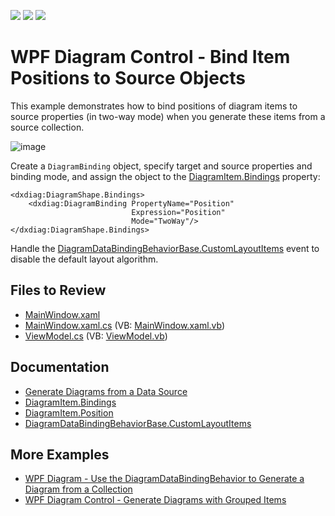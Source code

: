 <!-- default badges list -->
![](https://img.shields.io/endpoint?url=https://codecentral.devexpress.com/api/v1/VersionRange/397543311/21.1.5%2B)
[![](https://img.shields.io/badge/Open_in_DevExpress_Support_Center-FF7200?style=flat-square&logo=DevExpress&logoColor=white)](https://supportcenter.devexpress.com/ticket/details/T1022650)
[![](https://img.shields.io/badge/📖_How_to_use_DevExpress_Examples-e9f6fc?style=flat-square)](https://docs.devexpress.com/GeneralInformation/403183)
<!-- default badges end -->

# WPF Diagram Control - Bind Item Positions to Source Objects

This example demonstrates how to bind positions of diagram items to source properties (in two-way mode) when you generate these items from a source collection.

![image](https://github.com/DevExpress-Examples/wpf-diagram-bind-item-positions-to-source-objects/assets/65009440/e6834f83-f489-4c2b-b197-b9fb30335f27)

Create a `DiagramBinding` object, specify target and source properties and binding mode, and assign the object to the [DiagramItem.Bindings](https://docs.devexpress.com/WPF/DevExpress.Xpf.Diagram.DiagramItem.Bindings) property:

```xaml
<dxdiag:DiagramShape.Bindings>
    <dxdiag:DiagramBinding PropertyName="Position"
                           Expression="Position"
                           Mode="TwoWay"/>
</dxdiag:DiagramShape.Bindings>
```

Handle the [DiagramDataBindingBehaviorBase.CustomLayoutItems](https://docs.devexpress.com/WPF/DevExpress.Xpf.Diagram.DiagramDataBindingBehaviorBase.CustomLayoutItems) event to disable the default layout algorithm.

## Files to Review

* [MainWindow.xaml](./CS/dxSample/MainWindow.xaml)
* [MainWindow.xaml.cs](./CS/dxSample/MainWindow.xaml.cs) (VB: [MainWindow.xaml.vb](./VB/dxSample/MainWindow.xaml.vb))
* [ViewModel.cs](./CS/dxSample/ViewModel.cs) (VB: [ViewModel.vb](./VB/dxSample/ViewModel.vb))

## Documentation

* [Generate Diagrams from a Data Source](https://docs.devexpress.com/WPF/118578/controls-and-libraries/diagram-control/data-binding/generating-diagrams-from-a-data-source)
* [DiagramItem.Bindings](https://docs.devexpress.com/WPF/DevExpress.Xpf.Diagram.DiagramItem.Bindings)
* [DiagramItem.Position](https://docs.devexpress.com/WPF/DevExpress.Xpf.Diagram.DiagramItem.Position)
* [DiagramDataBindingBehaviorBase.CustomLayoutItems](https://docs.devexpress.com/WPF/DevExpress.Xpf.Diagram.DiagramDataBindingBehaviorBase.CustomLayoutItems)

## More Examples

* [WPF Diagram - Use the DiagramDataBindingBehavior to Generate a Diagram from a Collection](https://github.com/DevExpress-Examples/wpf-diagram-use-diagramdatabindingbehavior-to-generate-diagram-from-collection)
* [WPF Diagram Control - Generate Diagrams with Grouped Items](https://github.com/DevExpress-Examples/wpf-generate-diagram-with-grouped-items)
